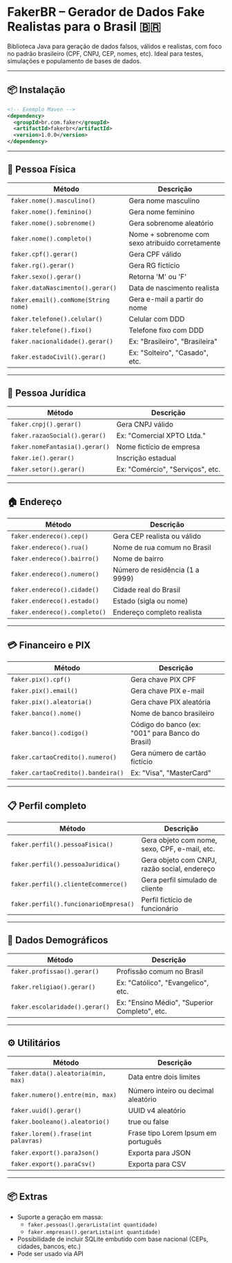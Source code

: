 # FakerBR – Gerador de Dados Fake Realistas para o Brasil 🇧🇷

Biblioteca Java para geração de dados falsos, válidos e realistas, com foco no padrão brasileiro (CPF, CNPJ, CEP, nomes, etc). Ideal para testes, simulações e populamento de bases de dados.

---

## 📦 Instalação

```xml
<!-- Exemplo Maven -->
<dependency>
  <groupId>br.com.faker</groupId>
  <artifactId>fakerbr</artifactId>
  <version>1.0.0</version>
</dependency>
```

---

## 🧑 Pessoa Física

| Método                                      | Descrição                                         |
|---------------------------------------------|--------------------------------------------------|
| `faker.nome().masculino()`                  | Gera nome masculino                              |
| `faker.nome().feminino()`                   | Gera nome feminino                               |
| `faker.nome().sobrenome()`                  | Gera sobrenome aleatório                         |
| `faker.nome().completo()`                   | Nome + sobrenome com sexo atribuído corretamente |
| `faker.cpf().gerar()`                       | Gera CPF válido                                  |
| `faker.rg().gerar()`                        | Gera RG fictício                                 |
| `faker.sexo().gerar()`                      | Retorna 'M' ou 'F'                               |
| `faker.dataNascimento().gerar()`            | Data de nascimento realista                      |
| `faker.email().comNome(String nome)`        | Gera e-mail a partir do nome                     |
| `faker.telefone().celular()`                | Celular com DDD                                  |
| `faker.telefone().fixo()`                   | Telefone fixo com DDD                            |
| `faker.nacionalidade().gerar()`             | Ex: "Brasileiro", "Brasileira"                   |
| `faker.estadoCivil().gerar()`               | Ex: "Solteiro", "Casado", etc.                   |

---

## 🏢 Pessoa Jurídica

| Método                                      | Descrição                                         |
|---------------------------------------------|--------------------------------------------------|
| `faker.cnpj().gerar()`                      | Gera CNPJ válido                                 |
| `faker.razaoSocial().gerar()`               | Ex: "Comercial XPTO Ltda."                       |
| `faker.nomeFantasia().gerar()`              | Nome fictício de empresa                         |
| `faker.ie().gerar()`                        | Inscrição estadual                               |
| `faker.setor().gerar()`                     | Ex: "Comércio", "Serviços", etc.                 |

---

## 🏠 Endereço

| Método                                      | Descrição                                         |
|---------------------------------------------|--------------------------------------------------|
| `faker.endereco().cep()`                    | Gera CEP realista ou válido                      |
| `faker.endereco().rua()`                    | Nome de rua comum no Brasil                      |
| `faker.endereco().bairro()`                 | Nome de bairro                                   |
| `faker.endereco().numero()`                 | Número de residência (1 a 9999)                  |
| `faker.endereco().cidade()`                 | Cidade real do Brasil                            |
| `faker.endereco().estado()`                 | Estado (sigla ou nome)                           |
| `faker.endereco().completo()`               | Endereço completo realista                       |

---

## 💳 Financeiro e PIX

| Método                                      | Descrição                                         |
|---------------------------------------------|--------------------------------------------------|
| `faker.pix().cpf()`                         | Gera chave PIX CPF                               |
| `faker.pix().email()`                       | Gera chave PIX e-mail                            |
| `faker.pix().aleatoria()`                   | Gera chave PIX aleatória                         |
| `faker.banco().nome()`                      | Nome de banco brasileiro                         |
| `faker.banco().codigo()`                    | Código do banco (ex: "001" para Banco do Brasil) |
| `faker.cartaoCredito().numero()`            | Gera número de cartão fictício                   |
| `faker.cartaoCredito().bandeira()`          | Ex: "Visa", "MasterCard"                         |

---

## 📋 Perfil completo

| Método                                      | Descrição                                         |
|---------------------------------------------|--------------------------------------------------|
| `faker.perfil().pessoaFisica()`             | Gera objeto com nome, sexo, CPF, e-mail, etc.    |
| `faker.perfil().pessoaJuridica()`           | Gera objeto com CNPJ, razão social, endereço     |
| `faker.perfil().clienteEcommerce()`         | Gera perfil simulado de cliente                  |
| `faker.perfil().funcionarioEmpresa()`       | Perfil fictício de funcionário                   |

---

## 🧠 Dados Demográficos

| Método                                      | Descrição                                         |
|---------------------------------------------|--------------------------------------------------|
| `faker.profissao().gerar()`                 | Profissão comum no Brasil                        |
| `faker.religiao().gerar()`                  | Ex: "Católico", "Evangelico", etc.               |
| `faker.escolaridade().gerar()`              | Ex: "Ensino Médio", "Superior Completo", etc.    |

---

## ⚙️ Utilitários

| Método                                      | Descrição                                         |
|---------------------------------------------|--------------------------------------------------|
| `faker.data().aleatoria(min, max)`          | Data entre dois limites                          |
| `faker.numero().entre(min, max)`            | Número inteiro ou decimal aleatório              |
| `faker.uuid().gerar()`                      | UUID v4 aleatório                                |
| `faker.booleano().aleatorio()`              | true ou false                                    |
| `faker.lorem().frase(int palavras)`         | Frase tipo Lorem Ipsum em português              |
| `faker.export().paraJson()`                 | Exporta para JSON                                |
| `faker.export().paraCsv()`                  | Exporta para CSV                                 |

---

## 📦 Extras

- Suporte a geração em massa:
    - `faker.pessoas().gerarLista(int quantidade)`
    - `faker.empresas().gerarLista(int quantidade)`
- Possibilidade de incluir SQLite embutido com base nacional (CEPs, cidades, bancos, etc.)
- Pode ser usado via API